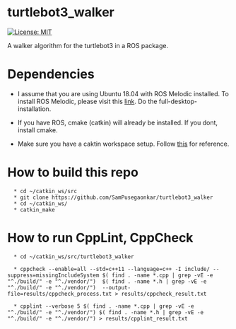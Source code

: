 # turtlebot3_walker

[![License: MIT](https://img.shields.io/badge/License-MIT-green.svg)](https://opensource.org/licenses/MIT)

A walker algorithm for the turtlebot3 in a ROS package.

# Dependencies

  * I assume that you are using Ubuntu 18.04 with ROS Melodic installed. To install ROS Melodic, please visit this [link](
  http://wiki.ros.org/melodic/Installation/Ubuntu). Do the full-desktop-installation.

  * If you have ROS, cmake (catkin) will already be installed. If you dont, install cmake.

  * Make sure you have a caktin workspace setup. Follow [this](http://wiki.ros.org/catkin/Tutorials/create_a_workspace) for reference.


# How to build this repo
```
  * cd ~/catkin_ws/src
  * git clone https://github.com/SamPusegaonkar/turtlebot3_walker
  * cd ~/catkin_ws/
  * catkin_make
```


# How to run CppLint, CppCheck
```
  * cd ~/catkin_ws/src/turtlebot3_walker

  * cppcheck --enable=all --std=c++11 --language=c++ -I include/ --suppress=missingIncludeSystem $( find . -name *.cpp | grep -vE -e "^./build/" -e "^./vendor/")  $( find . -name *.h | grep -vE -e "^./build/" -e "^./vendor/")  --output-file=results/cppcheck_process.txt > results/cppcheck_result.txt
  
  * cpplint --verbose 5 $( find . -name *.cpp | grep -vE -e "^./build/" -e "^./vendor/") $( find . -name *.h | grep -vE -e "^./build/" -e "^./vendor/") > results/cpplint_result.txt

```